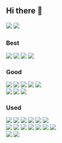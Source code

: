 ## Hi there 👋
<div>
  <a href="https://github.com/leewr9"><img align="center" src="https://github-readme-stats.vercel.app/api?username=leewr9&theme=transparent&show_icons=true&include_all_commits=true&hide_border=true&layout=compact"/></a>
  <a href="https://github.com/leewr9"><img align="center" src="https://github-readme-stats.vercel.app/api/top-langs/?username=leewr9&theme=transparent&hide_border=true&layout=compact"/></a>
</div>

##
### Best
<div>
  <a href="https://www.python.org/"><img src="https://img.shields.io/badge/Python-3776AB?style=flat-square&logo=python&logoColor=white"/></a>
  <a href="https://learn.microsoft.com/dotnet/csharp/"><img src="https://img.shields.io/badge/C＃-378BBA?style=flat-square&logo=cplusplus&logoColor=white"/></a>
  <a href="https://learn.microsoft.com/dotnet/"><img src="https://img.shields.io/badge/.NET-512BD4?style=flat-square&logo=dotnet&logoColor=white"/></a>
  <a href="https://git-scm.com/"><img src="https://img.shields.io/badge/GitHub-181717?style=flat-square&logo=github&logoColor=white"/></a>
</div>

### Good
<div>
  <a href="https://git-scm.com/"><img src="https://img.shields.io/badge/Git-F05032?style=flat-square&logo=git&logoColor=white"/></a>
  <a href="https://github.com/features/actions"><img src="https://img.shields.io/badge/Github Actions-2088FF?style=flat-square&logo=githubactions&logoColor=white"/></a>
  <a href="https://www.java.com/"><img src="https://img.shields.io/badge/Java-344CB7?style=flat-square&logo=coffeescript&logoColor=white"/></a>
  <a href="https://www.jenkins.io/"><img src="https://img.shields.io/badge/Jenkins-D24939?style=flat-square&logo=jenkins&logoColor=white"/></a>
  <a href="https://kernel.org/"><img src="https://img.shields.io/badge/Linux-FCC624?style=flat-square&logo=linux&logoColor=white"/></a>
  <br/>
  <a href="https://www.sqlite.org/"><img src="https://img.shields.io/badge/SQLite-003B57?style=flat-square&logo=sqlite&logoColor=white"/></a>
  <a href="https://www.mysql.com/"><img src="https://img.shields.io/badge/MySQL-4479A1?style=flat-square&logo=mysql&logoColor=white"/></a>
  <a href="https://mariadb.org/"><img src="https://img.shields.io/badge/MariaDB-003545?style=flat-square&logo=mariadb&logoColor=white"/></a>
</div>

### Used
<div>
  <a href="https://developer.android.com/"><img src="https://img.shields.io/badge/Android Studio-3DDC84?style=flat-square&logo=androidstudio&logoColor=white"/></a>
  <a href="https://learn.microsoft.com/cpp/"><img src="https://img.shields.io/badge/C++-00599C?style=flat-square&logo=cplusplus&logoColor=white"/></a>
  <a href="https://www.docker.com/"><img src="https://img.shields.io/badge/Docker-2496ED?style=flat-square&logo=docker&logoColor=white"/></a>
  <a href="https://www.ruby-lang.org/"><img src="https://img.shields.io/badge/Ruby-CC342D?style=flat-square&logo=ruby&logoColor=white"/></a>
  <a href="https://www.unrealengine.com/"><img src="https://img.shields.io/badge/Unity-DDDDDD?style=flat-square&logo=unrealengine&logoColor=black"/></a>
  <a href="https://unity.com/"><img src="https://img.shields.io/badge/Unreal-0E1128?style=flat-square&logo=unrealengine&logoColor=white"/></a>
  <br/>
  <a href="https://aws.amazon.com/"><img src="https://img.shields.io/badge/AWS-232F3E?style=flat-square&logo=amazonwebservices&logoColor=white"/></a>
  <a href="https://hadoop.apache.org/"><img src="https://img.shields.io/badge/Airflow-017CEE?style=flat-square&logo=apacheairflow&logoColor=white"/></a>
  <a href="https://hadoop.apache.org/"><img src="https://img.shields.io/badge/Hadoop-66CCFF?style=flat-square&logo=apachehadoop&logoColor=white"/></a>
  <a href="https://kafka.apache.org/"><img src="https://img.shields.io/badge/Kafka-231F20?style=flat-square&logo=apachekafka&logoColor=white"/></a>
  <a href="https://kubernetes.io/"><img src="https://img.shields.io/badge/Kubernetes-326CE5?style=flat-square&logo=kubernetes&logoColor=white"/></a>
  <a href="https://pandas.pydata.org/"><img src="https://img.shields.io/badge/Pandas-150458?style=flat-square&logo=pandas&logoColor=white"/></a>
  <a href="https://spark.apache.org/"><img src="https://img.shields.io/badge/Spark-E25A1C?style=flat-square&logo=apachespark&logoColor=white"/></a>
  <br/>
  <a href="https://www.djangoproject.com/"><img src="https://img.shields.io/badge/Django-092E20?style=flat-square&logo=django&logoColor=white"/></a>
  <a href="https://developer.mozilla.org/docs/Web/JavaScript"><img src="https://img.shields.io/badge/JavaScript-F7DF1E?style=flat-square&logo=javascript&logoColor=white"/></a>
</div>

<!--
**leewr9/leewr9** is a ✨ _special_ ✨ repository because its `README.md` (this file) appears on your GitHub profile.
Here are some ideas to get you started:
- 🔭 I’m currently working on ...
- 🌱 I’m currently learning ...
- 👯 I’m looking to collaborate on ...
- 🤔 I’m looking for help with ...
- 💬 Ask me about ...
- 📫 How to reach me: ... 
- 😄 Pronouns: ... 
- ⚡ Fun fact: ...
--> 
